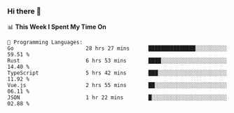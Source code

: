 ### Hi there 👋

<!--
**CrazyCollin/crazycollin** is a ✨ _special_ ✨ repository because its `README.md` (this file) appears on your GitHub profile.

Here are some ideas to get you started:

- 🔭 I’m currently working on ...
- 🌱 I’m currently learning ...
- 👯 I’m looking to collaborate on ...
- 🤔 I’m looking for help with ...
- 💬 Ask me about ...
- 📫 How to reach me: ...
- 😄 Pronouns: ...
- ⚡ Fun fact: ...
-->

<!--START_SECTION:waka-->
📊 **This Week I Spent My Time On** 

```text
💬 Programming Languages: 
Go                       28 hrs 27 mins      ███████████████░░░░░░░░░░   59.51 % 
Rust                     6 hrs 53 mins       ████░░░░░░░░░░░░░░░░░░░░░   14.40 % 
TypeScript               5 hrs 42 mins       ███░░░░░░░░░░░░░░░░░░░░░░   11.92 % 
Vue.js                   2 hrs 55 mins       ██░░░░░░░░░░░░░░░░░░░░░░░   06.11 % 
JSON                     1 hr 22 mins        █░░░░░░░░░░░░░░░░░░░░░░░░   02.88 % 
```


<!--END_SECTION:waka-->
